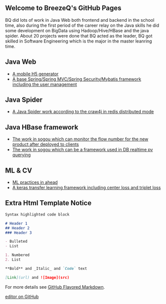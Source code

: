 ## Welcome to BreezeQ's GitHub Pages

BQ did lots of work in Java Web both frontend and backend in the school time, also during the first period of the career relay on the Java skills he did some development on BigData using Hadoop/Hive/HBase and the java spider. About 20 projects were done that BQ acted as the leader, BQ got skilled in Software Engineering which is the major in the master leanring time.

## Java Web
- [A mobile H5 generator](https://github.com/hequn/BeaconMobile) 
- [A base Spring/Spring MVC/Spring Security/Mybatis framework including the user management](https://github.com/hequn/CTBRI_BeaconAccount) 
## Java Spider
- [A Java Spider work according to the craw4j in redis distributed mode](https://github.com/hequn/CTSpider)
## Java HBase framework
- [The work in sogou which can monitor the flow number for the new product after deployed to clients](https://github.com/hequn/common-realtime-flow-framework/tree/hequn)
- [The work in sogou which can be a framework used in DB realtime pv querying](https://github.com/hequn/common-realtime-pv-analysis)

## ML & CV
- [ML practices in ahead](https://github.com/hequn/MLLearning) 
- [A keras transfer learning framework including center loss and triplet loss](https://github.com/hequn/keras-transfer-learning) 

## Extra Html Template Notice 
```markdown
Syntax highlighted code block

# Header 1
## Header 2
### Header 3

- Bulleted
- List

1. Numbered
2. List

**Bold** and _Italic_ and `Code` text

[Link](url) and ![Image](src)
```

For more details see [GitHub Flavored Markdown](https://guides.github.com/features/mastering-markdown/).

[editor on GitHub](https://github.com/hequn/hequn.github.io/edit/master/index.md)
